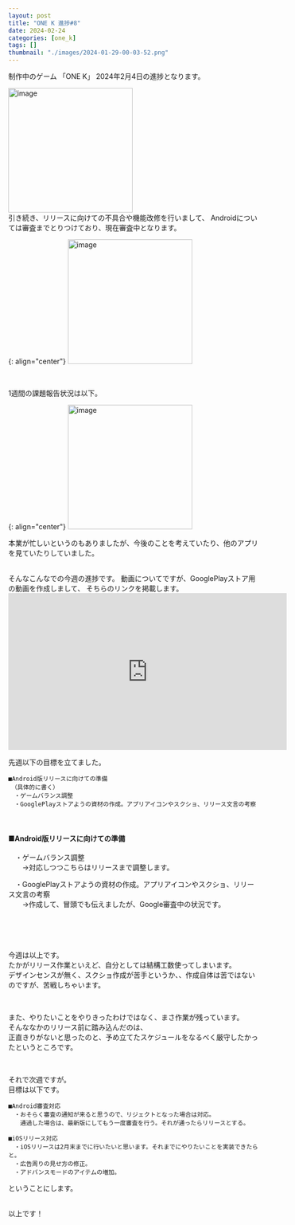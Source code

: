 ```yaml
---
layout: post
title: "ONE K 進捗#8"
date: 2024-02-24
categories: [one_k]
tags: []
thumbnail: "./images/2024-01-29-00-03-52.png"
---
```


制作中のゲーム
「ONE K」
2024年2月4日の進捗となります。  
  
<img src="{{ './images/2024-01-29-00-03-52.png' }}" alt="image" width="250" class="center-image"/>
  
<br>
引き続き、リリースに向けての不具合や機能改修を行いまして、  
Androidについては審査までとりつけており、現在審査中となります。  

{: align="center"}
<img src="{{ './images/2024-02-04-22-12-26.png' }}" alt="image" width="250"/>  
  

  
<br>

1週間の課題報告状況は以下。  

{: align="center"}
<img src="{{ './images/2024-02-04-23-10-46.png' }}" alt="image" width="250"/>  

本業が忙しいというのもありましたが、今後のことを考えていたり、他のアプリを見ていたりしていました。  

  
<br>
そんなこんなでの今週の進捗です。  
動画についてですが、GooglePlayストア用の動画を作成しまして、  
そちらのリンクを掲載します。  
<iframe width="560" height="315" src="https://www.youtube.com/embed/ulyfyhqVzSI" frameborder="0" allowfullscreen></iframe>  
  
<br>
  

先週以下の目標を立てました。  　
```
■Android版リリースに向けての準備  
　（具体的に書く）
　・ゲームバランス調整
　・GooglePlayストアようの資材の作成。アプリアイコンやスクショ、リリース文言の考察
```
<br>
  
#### ■Android版リリースに向けての準備  
　・ゲームバランス調整  
　　→対応しつつこちらはリリースまで調整します。  


　・GooglePlayストアようの資材の作成。アプリアイコンやスクショ、リリース文言の考察  
　　→作成して、冒頭でも伝えましたが、Google審査中の状況です。  
　
  
<br>
<br>
  
今週は以上です。  
たかがリリース作業といえど、自分としては結構工数使ってしまいます。  
デザインセンスが無く、スクショ作成が苦手というか、、作成自体は苦ではないのですが、苦戦しちゃいます。  
  
<br>
  
また、やりたいことをやりきったわけではなく、まさ作業が残っています。  
そんななかのリリース前に踏み込んだのは、  
正直きりがないと思ったのと、予め立てたスケジュールをなるべく厳守したかったというところです。  
  

<br>

それで次週ですが。  
目標は以下です。  
```
■Android審査対応  
　・おそらく審査の通知が来ると思うので、リジェクトとなった場合は対応。  
　　通過した場合は、最新版にしてもう一度審査を行う。それが通ったらリリースとする。  
  
■iOSリリース対応  
　・iOSリリースは2月末までに行いたいと思います。それまでにやりたいことを実装できたらと。  
　・広告周りの見せ方の修正。  
　・アドバンスモードのアイテムの増加。  
```
ということにします。  
  


  
<br>
以上です！  
  
